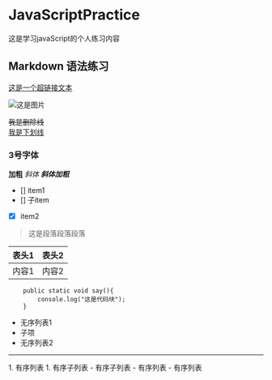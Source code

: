 # JavaScriptPractice
这是学习javaScript的个人练习内容

## Markdown 语法练习
[这是一个超链接文本]()

![这是图片](http://download.easyicon.net/png/1150530/64/)

~~我是删除线~~<br/>
<u>我是下划线</u>

### 3号字体
**加粗** 
*斜体*
***斜体加粗***

- [] item1
 - [] 子item
- [x] item2

>这是段落段落段落

|表头1|表头2|
|:--|:--|
|内容1|内容2|

```
    public static void say(){
        console.log("这是代码块");
    }
```

* 无序列表1
 * 子项
* 无序列表2

<hr/>
1. 有序列表
 1. 有序子列表
 - 有序子列表
- 有序列表
- 有序列表